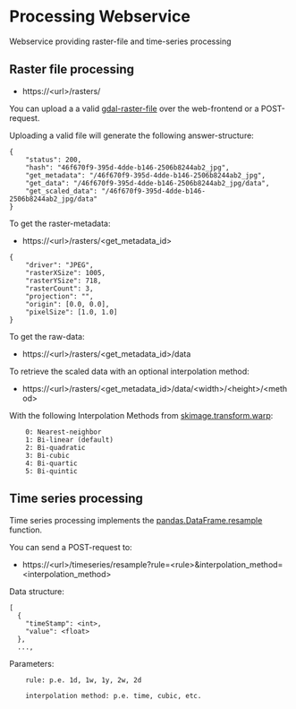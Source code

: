 # Processing Webservice

Webservice providing raster-file and time-series processing

## Raster file processing

* https://\<url>/rasters/

You can upload a a valid [gdal-raster-file](https://gdal.org/drivers/raster/index.html) over the web-frontend 
or a POST-request.

Uploading a valid file will generate the following answer-structure:

```
{
    "status": 200, 
    "hash": "46f670f9-395d-4dde-b146-2506b8244ab2_jpg", 
    "get_metadata": "/46f670f9-395d-4dde-b146-2506b8244ab2_jpg", 
    "get_data": "/46f670f9-395d-4dde-b146-2506b8244ab2_jpg/data", 
    "get_scaled_data": "/46f670f9-395d-4dde-b146-2506b8244ab2_jpg/data"
}

```

To get the raster-metadata:

* https://\<url>/rasters/\<get_metadata_id>

```
{
    "driver": "JPEG", 
    "rasterXSize": 1005, 
    "rasterYSize": 718, 
    "rasterCount": 3, 
    "projection": "", 
    "origin": [0.0, 0.0], 
    "pixelSize": [1.0, 1.0]
}
```

To get the raw-data:

* https://\<url>/rasters/\<get_metadata_id>/data

To retrieve the scaled data with an optional interpolation method:

* https://\<url>/rasters/\<get_metadata_id>/data/\<width>/\<height>/\<method>

With the following Interpolation Methods from [skimage.transform.warp](https://scikit-image.org/docs/dev/api/skimage.transform.html#skimage.transform.warp):

```
    0: Nearest-neighbor  
    1: Bi-linear (default)  
    2: Bi-quadratic  
    3: Bi-cubic  
    4: Bi-quartic  
    5: Bi-quintic
```  
 

## Time series processing

Time series processing implements the [pandas.DataFrame.resample](https://pandas.pydata.org/pandas-docs/stable/reference/api/pandas.DataFrame.resample.html) function.

You can send a POST-request to:

* https://\<url>/timeseries/resample?rule=\<rule>&interpolation_method=\<interpolation_method>

Data structure: 

```
[
  {
    "timeStamp": <int>,
    "value": <float>
  },
  ...,
```

Parameters:

```
    rule: p.e. 1d, 1w, 1y, 2w, 2d 

    interpolation method: p.e. time, cubic, etc.
``` 




